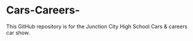 # Cars-Careers-
This GitHub repository is for the Junction City High School Cars &amp; careers car show.
